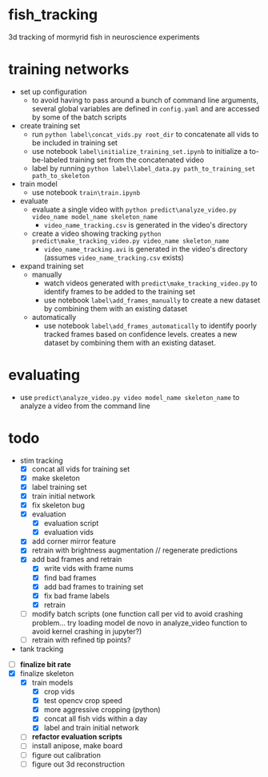 # fish_tracking
3d tracking of mormyrid fish in neuroscience experiments

# training networks
- set up configuration
  - to avoid having to pass around a bunch of command line arguments, several global variables are defined in `config.yaml` and are accessed by some of the batch scripts
- create training set
  - run `python label\concat_vids.py root_dir` to concatenate all vids to be included in training set
  - use notebook `label\initialize_training_set.ipynb` to initialize a to-be-labeled training set from the concatenated video
  - label by running `python label\label_data.py path_to_training_set path_to_skeleton`
- train model
  - use notebook `train\train.ipynb`
- evaluate
  - evaluate a single video with `python predict\analyze_video.py video_name model_name skeleton_name`
    - `video_name_tracking.csv` is generated in the video's directory
  - create a video showing tracking `python predict\make_tracking_video.py video_name skeleton_name`
     - `video_name_tracking.avi` is generated in the video's directory (assumes `video_name_tracking.csv` exists)
- expand training set
  - manually
    - watch videos generated with `predict\make_tracking_video.py` to identify frames to be added to the training set
    - use notebook `label\add_frames_manually` to create a new dataset by combining them with an existing dataset
  - automatically
    - use notebook `label\add_frames_automatically` to identify poorly tracked frames based on confidence levels. creates a new dataset by combining them with an existing dataset.

# evaluating
- use `predict\analyze_video.py video model_name skeleton_name` to analyze a video from the command line

# todo
- stim tracking
  - [X] concat all vids for training set
  - [X] make skeleton
  - [X] label training set
  - [X] train initial network
  - [X] fix skeleton bug
  - [X] evaluation
    - [X] evaluation script
    - [X] evaluation vids
  - [X] add corner mirror feature
  - [X] retrain with brightness augmentation // regenerate predictions
  - [X] add bad frames and retrain
    - [X] write vids with frame nums
    - [X] find bad frames
    - [X] add bad frames to training set
    - [X] fix bad frame labels
    - [X] retrain
  - [ ] modify batch scripts (one function call per vid to avoid crashing problem... try loading model de novo in analyze_video function to avoid kernel crashing in jupyter?)
  - [ ] retrain with refined tip points?

- tank tracking
- [ ] **finalize bit rate**
- [X] finalize skeleton
  - [X] train models
    - [X] crop vids
    - [X] test opencv crop speed
    - [X] more aggressive cropping (python)
    - [X] concat all fish vids within a day
    - [X] label and train initial network
  - [ ] **refactor evaluation scripts**
  - [ ] install anipose, make board
  - [ ] figure out calibration
  - [ ] figure out 3d reconstruction
